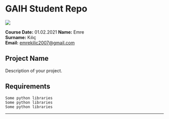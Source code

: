 # GAIH Student Repo
![](img/logo.png)

**Course Date:** 01.02.2021 
**Name:** Emre  
**Surname:** Kılıç  
**Email:** emrekilic2007@gmail.com  



## Project Name
Description of your project.

## Requirements
```
Some python libraries
Some python libraries
Some python libraries
```
---


